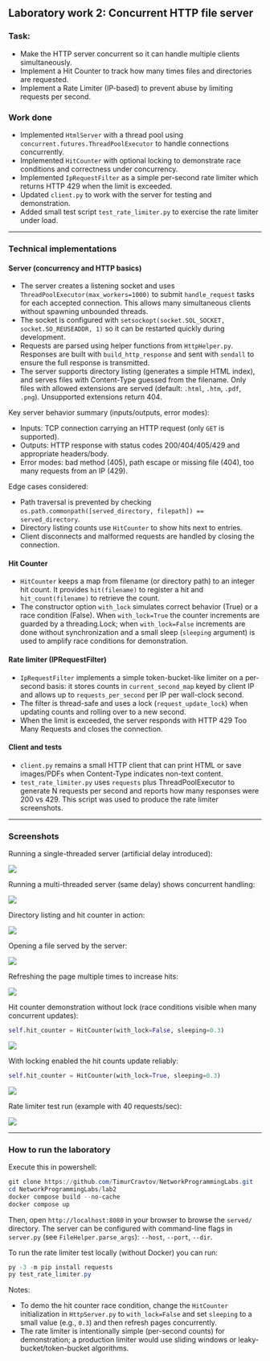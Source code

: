
## Laboratory work 2: Concurrent HTTP file server

### Task:

- Make the HTTP server concurrent so it can handle multiple clients simultaneously.
- Implement a Hit Counter to track how many times files and directories are requested.
- Implement a Rate Limiter (IP-based) to prevent abuse by limiting requests per second.

### Work done

- Implemented `HtmlServer` with a thread pool using `concurrent.futures.ThreadPoolExecutor` to handle connections concurrently.
- Implemented `HitCounter` with optional locking to demonstrate race conditions and correctness under concurrency.
- Implemented `IpRequestFilter` as a simple per-second rate limiter which returns HTTP 429 when the limit is exceeded.
- Updated `client.py` to work with the server for testing and demonstration.
- Added small test script `test_rate_limiter.py` to exercise the rate limiter under load.

---

### Technical implementations

#### Server (concurrency and HTTP basics)

- The server creates a listening socket and uses `ThreadPoolExecutor(max_workers=1000)` to submit `handle_request` tasks for each accepted connection. This allows many simultaneous clients without spawning unbounded threads.
- The socket is configured with `setsockopt(socket.SOL_SOCKET, socket.SO_REUSEADDR, 1)` so it can be restarted quickly during development.
- Requests are parsed using helper functions from `HttpHelper.py`. Responses are built with `build_http_response` and sent with `sendall` to ensure the full response is transmitted.
- The server supports directory listing (generates a simple HTML index), and serves files with Content-Type guessed from the filename. Only files with allowed extensions are served (default: `.html`, `.htm`, `.pdf`, `.png`). Unsupported extensions return 404.

Key server behavior summary (inputs/outputs, error modes):
- Inputs: TCP connection carrying an HTTP request (only `GET` is supported).
- Outputs: HTTP response with status codes 200/404/405/429 and appropriate headers/body.
- Error modes: bad method (405), path escape or missing file (404), too many requests from an IP (429).

Edge cases considered:
- Path traversal is prevented by checking `os.path.commonpath([served_directory, filepath]) == served_directory`.
- Directory listing counts use `HitCounter` to show hits next to entries.
- Client disconnects and malformed requests are handled by closing the connection.

#### Hit Counter

- `HitCounter` keeps a map from filename (or directory path) to an integer hit count. It provides `hit(filename)` to register a hit and `hit_count(filename)` to retrieve the count.
- The constructor option `with_lock` simulates correct behavior (True) or a race condition (False). When `with_lock=True` the counter increments are guarded by a threading.Lock; when `with_lock=False` increments are done without synchronization and a small sleep (`sleeping` argument) is used to amplify race conditions for demonstration.

#### Rate limiter (IPRequestFilter)

- `IpRequestFilter` implements a simple token-bucket-like limiter on a per-second basis: it stores counts in `current_second_map` keyed by client IP and allows up to `requests_per_second` per IP per wall-clock second.
- The filter is thread-safe and uses a lock (`request_update_lock`) when updating counts and rolling over to a new second.
- When the limit is exceeded, the server responds with HTTP 429 Too Many Requests and closes the connection.

#### Client and tests

- `client.py` remains a small HTTP client that can print HTML or save images/PDFs when Content-Type indicates non-text content.
- `test_rate_limiter.py` uses `requests` plus ThreadPoolExecutor to generate N requests per second and reports how many responses were 200 vs 429. This script was used to produce the rate limiter screenshots.

---

### Screenshots

Running a single-threaded server (artificial delay introduced):

<img src="report_screenshots/1threadserver.png">

Running a multi-threaded server (same delay) shows concurrent handling:

<img src="report_screenshots/2threadserver.png">

Directory listing and hit counter in action:

<img src="report_screenshots/1hit.png">

Opening a file served by the server:

<img src="report_screenshots/spiderman1.png">

Refreshing the page multiple times to increase hits:

<img src="report_screenshots/2refreshes.png">

Hit counter demonstration without lock (race conditions visible when many concurrent updates):

```python
self.hit_counter = HitCounter(with_lock=False, sleeping=0.3)
```

<img src="report_screenshots/hit_wolock.png">

With locking enabled the hit counts update reliably:

```python
self.hit_counter = HitCounter(with_lock=True, sleeping=0.3)
```

<img src="report_screenshots/hit_w_lock.png">

Rate limiter test run (example with 40 requests/sec):

<img src="report_screenshots/rate_limiter_40.png">

---

### How to run the laboratory

Execute this in powershell:

```powershell
git clone https://github.com/TimurCravtov/NetworkProgrammingLabs.git
cd NetworkProgrammingLabs/lab2
docker compose build --no-cache
docker compose up
```

Then, open `http://localhost:8080` in your browser to browse the `served/` directory. The server can be configured with command-line flags in `server.py` (see `FileHelper.parse_args`): `--host`, `--port`, `--dir`.

To run the rate limiter test locally (without Docker) you can run:

```powershell
py -3 -m pip install requests
py test_rate_limiter.py
```

Notes:
- To demo the hit counter race condition, change the `HitCounter` initialization in `HttpServer.py` to `with_lock=False` and set `sleeping` to a small value (e.g., `0.3`) and then refresh pages concurrently.
- The rate limiter is intentionally simple (per-second counts) for demonstration; a production limiter would use sliding windows or leaky-bucket/token-bucket algorithms.
